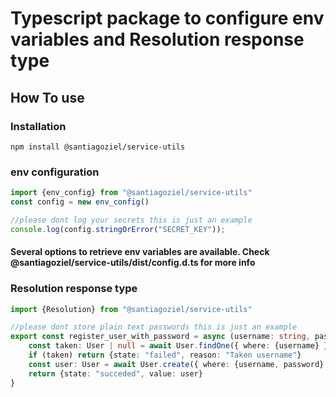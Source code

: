 # Typescript package to configure env variables and Resolution response type

## How To use
### Installation
```
npm install @santiagoziel/service-utils
```

### env configuration

```typescript
import {env_config} from "@santiagoziel/service-utils"
const config = new env_config()

//please dont log your secrets this is just an example
console.log(config.stringOrError("SECRET_KEY"));
```

#### Several options to retrieve env variables are available. Check @santiagoziel/service-utils/dist/config.d.ts for more info

### Resolution response type
```typescript
import {Resolution} from "@santiagoziel/service-utils"

//please dont store plain text passwords this is just an example
export const register_user_with_password = async (username: string, password: string): Promise<Resolution<User>> => {
    const taken: User | null = await User.findOne({ where: {username} })
    if (taken) return {state: "failed", reason: "Taken username"}
    const user: User = await User.create({ where: {username, password} })
    return {state: "succeded", value: user}
}
```